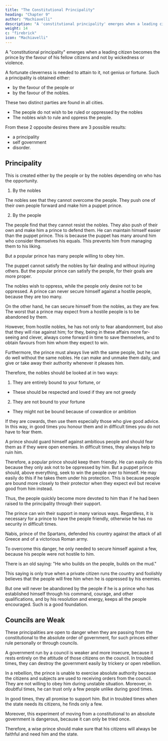 ```yaml
---
title: "The Constitutional Principality"
heading: "Chapter 9"
author: "Machiavelli"
description: "A 'constitutional principality' emerges when a leading citizen becomes the prince by the favour of his fellow citizens and not by wickedness or violence"
weight: 14
c: "firebrick"
icon: "Machiavelli"
---
```




A "constitutional principality" emerges when a leading citizen becomes the prince by the favour of his fellow citizens and not by wickedness or violence.

A fortunate cleverness is needed to attain to it, not genius or fortune. Such a principality is obtained either:
- by the favour of the people or
- by the favour of the nobles. 

These two distinct parties are found in all cities. 
- The people do not wish to be ruled or oppressed by the nobles
- The nobles wish to rule and oppress the people.

From these 2 opposite desires there are 3 possible results:
- a principality
- self government
- disorder.


## Principality

This is created either by the people or by the nobles depending on who has the opportunity. 

1. By the nobles

The nobles see that they cannot overcome the people. They push one of their own people forward and make him a puppet prince<!--  so that under his shadow they can achieve their ambitions -->.

2. By the people

The people find that they cannot resist the nobles. They also push of their own and make him a prince to defend them. He can maintain himself easier than the puppet prince. This is because the puppet has many around him who consider themselves his equals. This prevents him from managing them to his liking. 

But a popular prince <!--  he who gains the principality by popular favour finds himself alone, and --> has many people willing to <!-- no one around him, or few, who are not prepared to --> obey him. 

The puppet cannot satisfy the nobles by fair dealing and without injuring others. But the popular prince can satisfy the people, for their goals are more proper. 

The nobles wish to oppress, while the people only desire not to be oppressed. A prince can never secure himself against a hostile people, because they are too many. 

On the other hand, he can secure himself from the nobles, as they are few.  The worst that a prince may expect from a hostile people is to be abandoned by them.

However, from hostile nobles, he has not only to fear abandonment, but also that they will rise against him; for they, being in these affairs more far-seeing and clever, always come forward in time to save themselves, and to obtain favours from him whom they expect to win. 

Furthermore, the prince must always live with the same people, but he can do well without the same nobles. He can make and unmake them daily, and give or take away their authority whenever it pleases him. 

Therefore, the nobles should be looked at in two ways:

1. They are entirely bound to your fortune, or 
  - These should be respected and loved if they are not greedy

2. They are not bound to your fortune
  - They might not be bound because of cowardice or ambition

If they are cowards, then use them especially those who give good advice. In this way, in good times you honour them and in difficult times you do not have to fear them. 

<!-- But when for their own ambitious ends they avoid binding themselves, it is a sign that they are giving more thought to themselves than to you.  -->

A prince should guard himself against ambitious people and should fear them as if they were open enemies. In difficult times, they always help to ruin him.

Therefore, a popular prince should keep them friendly. He can easily do this because they only ask not to be oppressed by him. But a puppet prince should, above everything, seek to win the people over to himself. He may easily do this if he takes them under his protection. This is because people are bound more closely to their protector when they expect evil but receive good from him instead. 

Thus, the people quickly become more devoted to him than if he had been raised to the principality through their support. 

The prince can win their support in many various ways. <!-- , but as these vary according to the circumstances one cannot give fixed rules and so I omit them. But, I repeat, --> Regardless, it is necessary for a prince to have the people friendly, otherwise he has no security in difficult times. 


Nabis, prince of the Spartans, defended his country against the attack of all Greece and of a victorious Roman army. 

To overcome this danger, he only needed to secure himself against a few, because his people were not hostile to him. <!-- Do not let any one attack this statement with the old saying that  -->

There is an old saying: "He who builds on the people, builds on the mud."

This saying is only true when a private citizen runs the country and foolishly believes that the people will free him when he is oppressed by his enemies. 

But one will never be abandoned by the people if he is a prince who has established himself through his command, courage, and other qualifications, and by his resolution and energy, keeps all the people encouraged. Such is a good foundation. <!-- , and it will be shown that he has laid his foundations well. -->


## Councils are Weak

These principalities are open to danger when they are passing from the constitutional to the absolute order of government, for such princes either rule personally or through councils. 

A government run by a council is weaker and more insecure, because it rests entirely on the attitude of those citizens on the council. In troubled times, they can destroy the government easily by trickery or open rebellion.

In a rebellion, the prince is unable to exercise absolute authority because the citizens and subjects are used to receiving orders from the council. They are not willing to obey him during  unstable situation. Moreover, in doubtful times, he can trust only a few people unlike during good times. <!-- Such a prince cannot rely on what he observes in quiet times, when citizens have need of the state, because then everyone agrees with him.  -->

In good times, they all promise to support him. But in troubled times when the state needs its citizens, he finds only a few. 

Moreover, this experiment of moving from a constitutional to an absolute government is dangerous, because it can only be tried once. 

Therefore, a wise prince should make sure that his citizens will always be faithful and need him and the state. 
